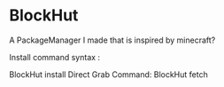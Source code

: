 # BlockHut
 A PackageManager I made that is inspired by minecraft?

Install command syntax :

BlockHut install <appName> <Version>
Direct Grab Command:
BlockHut fetch <URL >